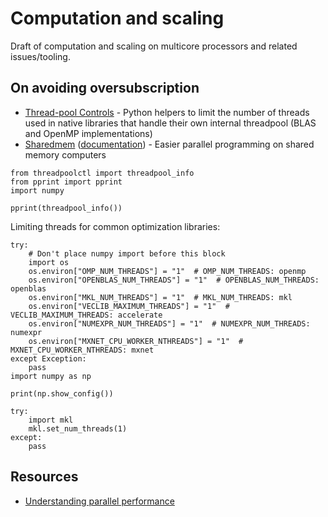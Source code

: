 # Computation and scaling

Draft of computation and scaling on multicore processors and related issues/tooling.

## On avoiding oversubscription
- [Thread-pool Controls](https://github.com/joblib/threadpoolctl) - Python helpers to limit the number of threads used in native libraries that handle their own internal threadpool (BLAS and OpenMP implementations)
- [Sharedmem](https://github.com/rainwoodman/sharedmem) ([documentation](https://rainwoodman.github.io/sharedmem/)) - Easier parallel programming on shared memory computers 

```
from threadpoolctl import threadpool_info
from pprint import pprint
import numpy

pprint(threadpool_info())
```

Limiting threads for common optimization libraries:

```
try:
    # Don't place numpy import before this block
    import os
    os.environ["OMP_NUM_THREADS"] = "1"  # OMP_NUM_THREADS: openmp
    os.environ["OPENBLAS_NUM_THREADS"] = "1"  # OPENBLAS_NUM_THREADS: openblas
    os.environ["MKL_NUM_THREADS"] = "1"  # MKL_NUM_THREADS: mkl
    os.environ["VECLIB_MAXIMUM_THREADS"] = "1"  # VECLIB_MAXIMUM_THREADS: accelerate
    os.environ["NUMEXPR_NUM_THREADS"] = "1"  # NUMEXPR_NUM_THREADS: numexpr
    os.environ["MXNET_CPU_WORKER_NTHREADS"] = "1"  # MXNET_CPU_WORKER_NTHREADS: mxnet
except Exception:
    pass
import numpy as np

print(np.show_config())
```


```
try:
    import mkl
    mkl.set_num_threads(1)
except:
    pass
```

## Resources
- [Understanding parallel performance](https://www.drdobbs.com/parallel/understanding-parallel-performance/211800538)
